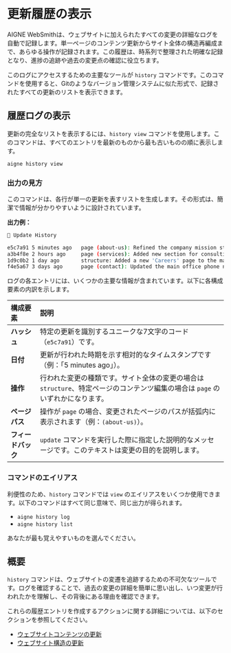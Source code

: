 # 更新履歴の表示

AIGNE WebSmithは、ウェブサイトに加えられたすべての変更の詳細なログを自動で記録します。単一ページのコンテンツ更新からサイト全体の構造再編成まで、あらゆる操作が記録されます。この履歴は、時系列で整理された明確な記録となり、進捗の追跡や過去の変更点の確認に役立ちます。

このログにアクセスするための主要なツールが `history` コマンドです。このコマンドを使用すると、Gitのようなバージョン管理システムに似た形式で、記録されたすべての更新のリストを表示できます。

## 履歴ログの表示

更新の完全なリストを表示するには、`history view` コマンドを使用します。このコマンドは、すべてのエントリを最新のものから最も古いものの順に表示します。

```bash ターミナル icon=lucide:terminal
aigne history view
```

### 出力の見方

このコマンドは、各行が単一の更新を表すリストを生成します。その形式は、簡潔で情報が分かりやすいように設計されています。

**出力例：**

```bash
📜 Update History

e5c7a91 5 minutes ago   page (about-us): Refined the company mission statement
a3b4f8e 2 hours ago     page (services): Added new section for consulting services
1d9c0b2 1 day ago       structure: Added a new 'Careers' page to the main menu
f4e5a67 3 days ago      page (contact): Updated the main office phone number
```

ログの各エントリには、いくつかの主要な情報が含まれています。以下に各構成要素の内訳を示します。

| 構成要素 | 説明 |
| :--- | :--- |
| **ハッシュ** | 特定の更新を識別するユニークな7文字のコード（`e5c7a91`）です。 |
| **日付** | 更新が行われた時期を示す相対的なタイムスタンプです（例：「5 minutes ago」）。 |
| **操作** | 行われた変更の種類です。サイト全体の変更の場合は `structure`、特定ページのコンテンツ編集の場合は `page` のいずれかになります。 |
| **ページパス** | 操作が `page` の場合、変更されたページのパスが括弧内に表示されます（例：`(about-us)`）。 |
| **フィードバック** | `update` コマンドを実行した際に指定した説明的なメッセージです。このテキストは変更の目的を説明します。 |

### コマンドのエイリアス

利便性のため、`history` コマンドでは `view` のエイリアスをいくつか使用できます。以下のコマンドはすべて同じ意味で、同じ出力が得られます。

-   `aigne history log`
-   `aigne history list`

あなたが最も覚えやすいものを選んでください。

## 概要

`history` コマンドは、ウェブサイトの変遷を追跡するための不可欠なツールです。ログを確認することで、過去の変更の詳細を簡単に思い出し、いつ変更が行われたかを理解し、その背後にある理由を確認できます。

これらの履歴エントリを作成するアクションに関する詳細については、以下のセクションを参照してください。
-   [ウェブサイトコンテンツの更新](./core-tasks-updating-website-content.md)
-   [ウェブサイト構造の更新](./core-tasks-updating-website-content-updating-website-structure.md)